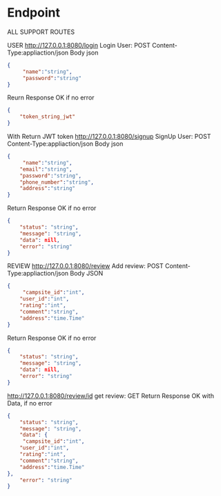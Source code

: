 # Endpoint

ALL SUPPORT ROUTES

USER
http://127.0.0.1:8080/login
Login User: POST
Content-Type:appliaction/json
Body json
```json
{
     "name":"string",
     "password":"string"
}
```

Reurn Response OK if no error
```json
{
    "token_string_jwt"
}
```
With Return JWT token
http://127.0.0.1:8080/signup
SignUp User: POST
Content-Type:appliaction/json
Body json
``` json
{
     "name":"string",
	"email":"string",
	"password":"string",
	"phone_number":"string",
	"address":"string"
}
```
Return Response OK if no error
```json
{
    "status": "string",
    "message": "string",
    "data": nill,
    "error": "string"
}
```

REVIEW
http://127.0.0.1:8080/review
Add review: POST 
Content-Type:appliaction/json
Body JSON
```json
{
     "campsite_id":"int",
	"user_id":"int",
	"rating":"int",
	"comment":"string",
	"address":"time.Time"
}

```
Return Response OK if no error
```json
{
    "status": "string",
    "message": "string",
    "data": nill,
    "error": "string"
}
```
http://127.0.0.1:8080/review/id
get review: GET
Return Response OK with Data, if no error
```json
{
    "status": "string",
    "message": "string",
    "data": {
     "campsite_id":"int",
	"user_id":"int",
	"rating":"int",
	"comment":"string",
	"address":"time.Time"
},
    "error": "string"
}
```